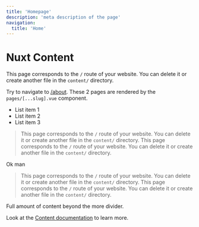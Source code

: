 ```yaml
---
title: 'Homepage'
description: 'meta description of the page'
navigation:
  title: 'Home'
---
```


# Nuxt Content

This page corresponds to the `/` route of your website. You can delete it or create another file in the `content/` directory.

Try to navigate to [/about](/about). These 2 pages are rendered by the `pages/[...slug].vue` component.

- List item 1
- List item 2
- List item 3

> This page corresponds to the `/` route of your website. You can delete it or create another file in the `content/` directory.
> This page corresponds to the `/` route of your website. You can delete it or create another file in the `content/` directory.

Ok man

> This page corresponds to the `/` route of your website. You can delete it or create another file in the `content/` directory.
> This page corresponds to the `/` route of your website. You can delete it or create another file in the `content/` directory.

Full amount of content beyond the more divider.

Look at the [Content documentation](https://content.nuxtjs.org/) to learn more.
